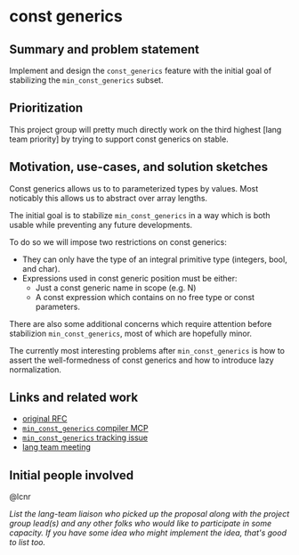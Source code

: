 # const generics

## Summary and problem statement

Implement and design the `const_generics` feature with
the initial goal of stabilizing the `min_const_generics` subset.

## Prioritization

This project group will pretty much directly work on the third highest [lang team priority] by trying to support const generics on stable.

[lang team priorities]: https://lang-team.rust-lang.org/priorities.html

## Motivation, use-cases, and solution sketches

Const generics allows us to to parameterized types by values. Most noticably
this allows us to abstract over array lengths.

The initial goal is to stabilize `min_const_generics` in a way which is both usable
while preventing any future developments.

To do so we will impose two restrictions on const generics:

- They can only have the type of an integral primitive type (integers, bool, and char).
- Expressions used in const generic position must be either:
  - Just a const generic name in scope (e.g. N)
  - A const expression which contains on no free type or const parameters.

There are also some additional concerns which require attention before stabilizion `min_const_generics`, most of which are hopefully minor. 

The currently most interesting problems after `min_const_generics` is how to assert
the well-formedness of const generics and how to introduce lazy normalization.

## Links and related work

- [original RFC](https://github.com/rust-lang/rfcs/pull/2000)
- [`min_const_generics` compiler MCP](https://github.com/rust-lang/compiler-team/issues/332)
- [`min_const_generics` tracking issue](https://github.com/rust-lang/rust/issues/74878)
- [lang team meeting](https://github.com/rust-lang/lang-team/issues/37)

## Initial people involved

@lcnr

*List the lang-team liaison who picked up the proposal along with the project group lead(s) and any other folks who would like to participate in some capacity. If you have some idea who might implement the idea, that's good to list too.*

